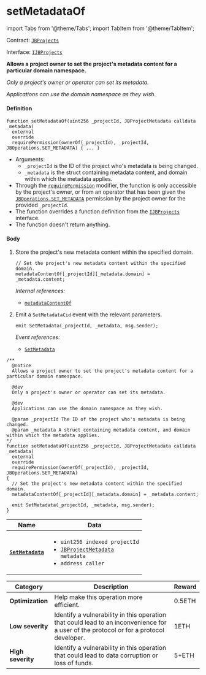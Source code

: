 # setMetadataOf

import Tabs from '@theme/Tabs';
import TabItem from '@theme/TabItem';

Contract: [`JBProjects`](/dev/api/contracts/jbprojects/README.md)

Interface: [`IJBProjects`](/dev/api/interfaces/ijbprojects.md)

<Tabs>
<TabItem value="Step by step" label="Step by step">

**Allows a project owner to set the project's metadata content for a particular domain namespace.**

_Only a project's owner or operator can set its metadata._

_Applications can use the domain namespace as they wish._

#### Definition

```
function setMetadataOf(uint256 _projectId, JBProjectMetadata calldata _metadata)
  external
  override
  requirePermission(ownerOf(_projectId), _projectId, JBOperations.SET_METADATA) { ... }
```

- Arguments:
  - `_projectId` is the ID of the project who's metadata is being changed.
  - `_metadata` is the struct containing metadata content, and domain within which the metadata applies.
- Through the [`requirePermission`](/dev/api/contracts/or-abstract/jboperatable/modifiers/requirepermission.md) modifier, the function is only accessible by the project's owner, or from an operator that has been given the [`JBOperations.SET_METADATA`](/dev/api/libraries/jboperations.md) permission by the project owner for the provided `_projectId`.
- The function overrides a function definition from the [`IJBProjects`](/dev/api/interfaces/ijbprojects.md) interface.
- The function doesn't return anything.

#### Body

1.  Store the project's new metadata content within the specified domain.

    ```
    // Set the project's new metadata content within the specified domain.
    metadataContentOf[_projectId][_metadata.domain] = _metadata.content;
    ```

    _Internal references:_

    - [`metadataContentOf`](/dev/api/contracts/jbprojects/properties/metadatacontentof.md)

2.  Emit a `SetMetadataCid` event with the relevant parameters.

    ```
    emit SetMetadata(_projectId, _metadata, msg.sender);
    ```

    _Event references:_

    - [`SetMetadata`](/dev/api/contracts/jbprojects/events/setmetadata.md)

</TabItem>

<TabItem value="Code" label="Code">

```
/**
  @notice
  Allows a project owner to set the project's metadata content for a particular domain namespace.

  @dev
  Only a project's owner or operator can set its metadata.

  @dev
  Applications can use the domain namespace as they wish.

  @param _projectId The ID of the project who's metadata is being changed.
  @param _metadata A struct containing metadata content, and domain within which the metadata applies.
*/
function setMetadataOf(uint256 _projectId, JBProjectMetadata calldata _metadata)
  external
  override
  requirePermission(ownerOf(_projectId), _projectId, JBOperations.SET_METADATA)
{
  // Set the project's new metadata content within the specified domain.
  metadataContentOf[_projectId][_metadata.domain] = _metadata.content;

  emit SetMetadata(_projectId, _metadata, msg.sender);
}
```

</TabItem>

<TabItem value="Events" label="Events">

| Name                                                                     | Data                                                                                                                                                                                          |
| ------------------------------------------------------------------------ | --------------------------------------------------------------------------------------------------------------------------------------------------------------------------------------------- |
| [**`SetMetadata`**](/dev/api/contracts/jbprojects/events/setmetadata.md) | <ul><li><code>uint256 indexed projectId</code></li><li><code>[JBProjectMetadata](/dev/api/data-structures/jbprojectmetadata.md) metadata</code></li><li><code>address caller</code></li></ul> |

</TabItem>

<TabItem value="Bug bounty" label="Bug bounty">

| Category          | Description                                                                                                                            | Reward |
| ----------------- | -------------------------------------------------------------------------------------------------------------------------------------- | ------ |
| **Optimization**  | Help make this operation more efficient.                                                                                               | 0.5ETH |
| **Low severity**  | Identify a vulnerability in this operation that could lead to an inconvenience for a user of the protocol or for a protocol developer. | 1ETH   |
| **High severity** | Identify a vulnerability in this operation that could lead to data corruption or loss of funds.                                        | 5+ETH  |

</TabItem>
</Tabs>
